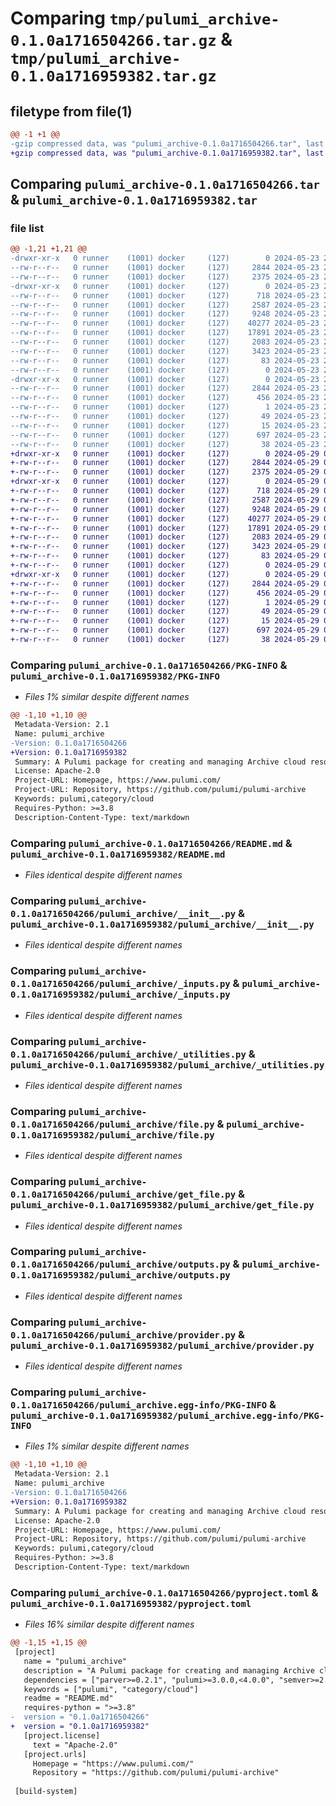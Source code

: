 # Comparing `tmp/pulumi_archive-0.1.0a1716504266.tar.gz` & `tmp/pulumi_archive-0.1.0a1716959382.tar.gz`

## filetype from file(1)

```diff
@@ -1 +1 @@
-gzip compressed data, was "pulumi_archive-0.1.0a1716504266.tar", last modified: Thu May 23 23:02:26 2024, max compression
+gzip compressed data, was "pulumi_archive-0.1.0a1716959382.tar", last modified: Wed May 29 05:12:38 2024, max compression
```

## Comparing `pulumi_archive-0.1.0a1716504266.tar` & `pulumi_archive-0.1.0a1716959382.tar`

### file list

```diff
@@ -1,21 +1,21 @@
-drwxr-xr-x   0 runner    (1001) docker     (127)        0 2024-05-23 23:02:26.538718 pulumi_archive-0.1.0a1716504266/
--rw-r--r--   0 runner    (1001) docker     (127)     2844 2024-05-23 23:02:26.538718 pulumi_archive-0.1.0a1716504266/PKG-INFO
--rw-r--r--   0 runner    (1001) docker     (127)     2375 2024-05-23 23:02:19.000000 pulumi_archive-0.1.0a1716504266/README.md
-drwxr-xr-x   0 runner    (1001) docker     (127)        0 2024-05-23 23:02:26.538718 pulumi_archive-0.1.0a1716504266/pulumi_archive/
--rw-r--r--   0 runner    (1001) docker     (127)      718 2024-05-23 23:02:19.000000 pulumi_archive-0.1.0a1716504266/pulumi_archive/__init__.py
--rw-r--r--   0 runner    (1001) docker     (127)     2587 2024-05-23 23:02:19.000000 pulumi_archive-0.1.0a1716504266/pulumi_archive/_inputs.py
--rw-r--r--   0 runner    (1001) docker     (127)     9248 2024-05-23 23:02:19.000000 pulumi_archive-0.1.0a1716504266/pulumi_archive/_utilities.py
--rw-r--r--   0 runner    (1001) docker     (127)    40277 2024-05-23 23:02:19.000000 pulumi_archive-0.1.0a1716504266/pulumi_archive/file.py
--rw-r--r--   0 runner    (1001) docker     (127)    17891 2024-05-23 23:02:19.000000 pulumi_archive-0.1.0a1716504266/pulumi_archive/get_file.py
--rw-r--r--   0 runner    (1001) docker     (127)     2083 2024-05-23 23:02:19.000000 pulumi_archive-0.1.0a1716504266/pulumi_archive/outputs.py
--rw-r--r--   0 runner    (1001) docker     (127)     3423 2024-05-23 23:02:19.000000 pulumi_archive-0.1.0a1716504266/pulumi_archive/provider.py
--rw-r--r--   0 runner    (1001) docker     (127)       83 2024-05-23 23:02:19.000000 pulumi_archive-0.1.0a1716504266/pulumi_archive/pulumi-plugin.json
--rw-r--r--   0 runner    (1001) docker     (127)        0 2024-05-23 23:02:19.000000 pulumi_archive-0.1.0a1716504266/pulumi_archive/py.typed
-drwxr-xr-x   0 runner    (1001) docker     (127)        0 2024-05-23 23:02:26.538718 pulumi_archive-0.1.0a1716504266/pulumi_archive.egg-info/
--rw-r--r--   0 runner    (1001) docker     (127)     2844 2024-05-23 23:02:26.000000 pulumi_archive-0.1.0a1716504266/pulumi_archive.egg-info/PKG-INFO
--rw-r--r--   0 runner    (1001) docker     (127)      456 2024-05-23 23:02:26.000000 pulumi_archive-0.1.0a1716504266/pulumi_archive.egg-info/SOURCES.txt
--rw-r--r--   0 runner    (1001) docker     (127)        1 2024-05-23 23:02:26.000000 pulumi_archive-0.1.0a1716504266/pulumi_archive.egg-info/dependency_links.txt
--rw-r--r--   0 runner    (1001) docker     (127)       49 2024-05-23 23:02:26.000000 pulumi_archive-0.1.0a1716504266/pulumi_archive.egg-info/requires.txt
--rw-r--r--   0 runner    (1001) docker     (127)       15 2024-05-23 23:02:26.000000 pulumi_archive-0.1.0a1716504266/pulumi_archive.egg-info/top_level.txt
--rw-r--r--   0 runner    (1001) docker     (127)      697 2024-05-23 23:02:19.000000 pulumi_archive-0.1.0a1716504266/pyproject.toml
--rw-r--r--   0 runner    (1001) docker     (127)       38 2024-05-23 23:02:26.538718 pulumi_archive-0.1.0a1716504266/setup.cfg
+drwxr-xr-x   0 runner    (1001) docker     (127)        0 2024-05-29 05:12:38.167097 pulumi_archive-0.1.0a1716959382/
+-rw-r--r--   0 runner    (1001) docker     (127)     2844 2024-05-29 05:12:38.167097 pulumi_archive-0.1.0a1716959382/PKG-INFO
+-rw-r--r--   0 runner    (1001) docker     (127)     2375 2024-05-29 05:12:31.000000 pulumi_archive-0.1.0a1716959382/README.md
+drwxr-xr-x   0 runner    (1001) docker     (127)        0 2024-05-29 05:12:38.163097 pulumi_archive-0.1.0a1716959382/pulumi_archive/
+-rw-r--r--   0 runner    (1001) docker     (127)      718 2024-05-29 05:12:31.000000 pulumi_archive-0.1.0a1716959382/pulumi_archive/__init__.py
+-rw-r--r--   0 runner    (1001) docker     (127)     2587 2024-05-29 05:12:31.000000 pulumi_archive-0.1.0a1716959382/pulumi_archive/_inputs.py
+-rw-r--r--   0 runner    (1001) docker     (127)     9248 2024-05-29 05:12:31.000000 pulumi_archive-0.1.0a1716959382/pulumi_archive/_utilities.py
+-rw-r--r--   0 runner    (1001) docker     (127)    40277 2024-05-29 05:12:31.000000 pulumi_archive-0.1.0a1716959382/pulumi_archive/file.py
+-rw-r--r--   0 runner    (1001) docker     (127)    17891 2024-05-29 05:12:31.000000 pulumi_archive-0.1.0a1716959382/pulumi_archive/get_file.py
+-rw-r--r--   0 runner    (1001) docker     (127)     2083 2024-05-29 05:12:31.000000 pulumi_archive-0.1.0a1716959382/pulumi_archive/outputs.py
+-rw-r--r--   0 runner    (1001) docker     (127)     3423 2024-05-29 05:12:31.000000 pulumi_archive-0.1.0a1716959382/pulumi_archive/provider.py
+-rw-r--r--   0 runner    (1001) docker     (127)       83 2024-05-29 05:12:31.000000 pulumi_archive-0.1.0a1716959382/pulumi_archive/pulumi-plugin.json
+-rw-r--r--   0 runner    (1001) docker     (127)        0 2024-05-29 05:12:31.000000 pulumi_archive-0.1.0a1716959382/pulumi_archive/py.typed
+drwxr-xr-x   0 runner    (1001) docker     (127)        0 2024-05-29 05:12:38.163097 pulumi_archive-0.1.0a1716959382/pulumi_archive.egg-info/
+-rw-r--r--   0 runner    (1001) docker     (127)     2844 2024-05-29 05:12:38.000000 pulumi_archive-0.1.0a1716959382/pulumi_archive.egg-info/PKG-INFO
+-rw-r--r--   0 runner    (1001) docker     (127)      456 2024-05-29 05:12:38.000000 pulumi_archive-0.1.0a1716959382/pulumi_archive.egg-info/SOURCES.txt
+-rw-r--r--   0 runner    (1001) docker     (127)        1 2024-05-29 05:12:38.000000 pulumi_archive-0.1.0a1716959382/pulumi_archive.egg-info/dependency_links.txt
+-rw-r--r--   0 runner    (1001) docker     (127)       49 2024-05-29 05:12:38.000000 pulumi_archive-0.1.0a1716959382/pulumi_archive.egg-info/requires.txt
+-rw-r--r--   0 runner    (1001) docker     (127)       15 2024-05-29 05:12:38.000000 pulumi_archive-0.1.0a1716959382/pulumi_archive.egg-info/top_level.txt
+-rw-r--r--   0 runner    (1001) docker     (127)      697 2024-05-29 05:12:31.000000 pulumi_archive-0.1.0a1716959382/pyproject.toml
+-rw-r--r--   0 runner    (1001) docker     (127)       38 2024-05-29 05:12:38.167097 pulumi_archive-0.1.0a1716959382/setup.cfg
```

### Comparing `pulumi_archive-0.1.0a1716504266/PKG-INFO` & `pulumi_archive-0.1.0a1716959382/PKG-INFO`

 * *Files 1% similar despite different names*

```diff
@@ -1,10 +1,10 @@
 Metadata-Version: 2.1
 Name: pulumi_archive
-Version: 0.1.0a1716504266
+Version: 0.1.0a1716959382
 Summary: A Pulumi package for creating and managing Archive cloud resources.
 License: Apache-2.0
 Project-URL: Homepage, https://www.pulumi.com/
 Project-URL: Repository, https://github.com/pulumi/pulumi-archive
 Keywords: pulumi,category/cloud
 Requires-Python: >=3.8
 Description-Content-Type: text/markdown
```

### Comparing `pulumi_archive-0.1.0a1716504266/README.md` & `pulumi_archive-0.1.0a1716959382/README.md`

 * *Files identical despite different names*

### Comparing `pulumi_archive-0.1.0a1716504266/pulumi_archive/__init__.py` & `pulumi_archive-0.1.0a1716959382/pulumi_archive/__init__.py`

 * *Files identical despite different names*

### Comparing `pulumi_archive-0.1.0a1716504266/pulumi_archive/_inputs.py` & `pulumi_archive-0.1.0a1716959382/pulumi_archive/_inputs.py`

 * *Files identical despite different names*

### Comparing `pulumi_archive-0.1.0a1716504266/pulumi_archive/_utilities.py` & `pulumi_archive-0.1.0a1716959382/pulumi_archive/_utilities.py`

 * *Files identical despite different names*

### Comparing `pulumi_archive-0.1.0a1716504266/pulumi_archive/file.py` & `pulumi_archive-0.1.0a1716959382/pulumi_archive/file.py`

 * *Files identical despite different names*

### Comparing `pulumi_archive-0.1.0a1716504266/pulumi_archive/get_file.py` & `pulumi_archive-0.1.0a1716959382/pulumi_archive/get_file.py`

 * *Files identical despite different names*

### Comparing `pulumi_archive-0.1.0a1716504266/pulumi_archive/outputs.py` & `pulumi_archive-0.1.0a1716959382/pulumi_archive/outputs.py`

 * *Files identical despite different names*

### Comparing `pulumi_archive-0.1.0a1716504266/pulumi_archive/provider.py` & `pulumi_archive-0.1.0a1716959382/pulumi_archive/provider.py`

 * *Files identical despite different names*

### Comparing `pulumi_archive-0.1.0a1716504266/pulumi_archive.egg-info/PKG-INFO` & `pulumi_archive-0.1.0a1716959382/pulumi_archive.egg-info/PKG-INFO`

 * *Files 1% similar despite different names*

```diff
@@ -1,10 +1,10 @@
 Metadata-Version: 2.1
 Name: pulumi_archive
-Version: 0.1.0a1716504266
+Version: 0.1.0a1716959382
 Summary: A Pulumi package for creating and managing Archive cloud resources.
 License: Apache-2.0
 Project-URL: Homepage, https://www.pulumi.com/
 Project-URL: Repository, https://github.com/pulumi/pulumi-archive
 Keywords: pulumi,category/cloud
 Requires-Python: >=3.8
 Description-Content-Type: text/markdown
```

### Comparing `pulumi_archive-0.1.0a1716504266/pyproject.toml` & `pulumi_archive-0.1.0a1716959382/pyproject.toml`

 * *Files 16% similar despite different names*

```diff
@@ -1,15 +1,15 @@
 [project]
   name = "pulumi_archive"
   description = "A Pulumi package for creating and managing Archive cloud resources."
   dependencies = ["parver>=0.2.1", "pulumi>=3.0.0,<4.0.0", "semver>=2.8.1"]
   keywords = ["pulumi", "category/cloud"]
   readme = "README.md"
   requires-python = ">=3.8"
-  version = "0.1.0a1716504266"
+  version = "0.1.0a1716959382"
   [project.license]
     text = "Apache-2.0"
   [project.urls]
     Homepage = "https://www.pulumi.com/"
     Repository = "https://github.com/pulumi/pulumi-archive"
 
 [build-system]
```

